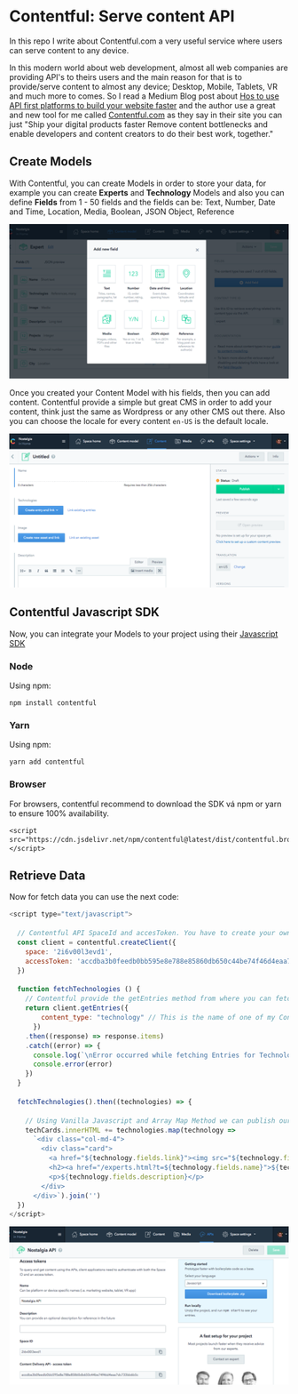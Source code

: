 # Contentful: Serve content API
In this repo I write about Contentful.com a very useful service where users can serve content to any device.

In this modern world about web development, almost all web companies are providing API's to theirs users and the main reason for that is to provide/serve content to almost any device; Desktop, Mobile, Tablets, VR and much more to comes. So I read a Medium Blog post about [Hos to use API first platforms to build your website faster](https://medium.freecodecamp.org/how-to-use-api-first-platforms-to-build-your-websites-faster-e917e8318ee) and the author use a great and new tool for me called [Contentful.com](https://www.contentful.com/) as they say in their site you can just "Ship your digital products faster
Remove content bottlenecks and enable developers and content creators to do their best work, together."

## Create Models
With Contentful, you can create Models in order to store your data, for example you can create **Experts** and **Technology** Models and also you can define **Fields** from 1 - 50 fields and the fields can be: Text, Number, Date and Time, Location, Media, Boolean, JSON Object, Reference

![ContentFul Fields](https://github.com/crisecheverria/contentful-serve-content-API/blob/master/images/contentful-fields.png)

Once you created your Content Model with his fields, then you can add content. Contentful provide a simple but great CMS in order to add your content, think just the same as Wordpress or any other CMS out there. Also you can choose the locale for every content `en-US` is the default locale.

![ContentFul CMS](https://github.com/crisecheverria/contentful-serve-content-API/blob/master/images/contentful-cms.png)

## Contentful Javascript SDK
Now, you can integrate your Models to your project using their [Javascript SDK](https://github.com/contentful/contentful.js)

### Node
Using npm:
```
npm install contentful
```
### Yarn
Using npm:
```
yarn add contentful
```
### Browser
For browsers, contentful recommend to download the SDK vá npm or yarn to ensure 100% availability.
```
<script src="https://cdn.jsdelivr.net/npm/contentful@latest/dist/contentful.browser.min.js"></script>
```
## Retrieve Data
Now for fetch data you can use the next code:
```javascript
<script type="text/javascript">

  // Contentful API SpaceId and accesToken. You have to create your own SpaceId and accesToken inside the API header Menu
  const client = contentful.createClient({
    space: '2i6v00l3evd1',
    accessToken: 'accdba3b0feedb0bb595e8e788e85860db650c44be74f46d4eaa7dc733bb6b5c'
  })

  function fetchTechnologies () {
    // Contentful provide the getEntries method from where you can fetch your Content Model data.
    return client.getEntries({
        content_type: "technology" // This is the name of one of my Content Model
      })
    .then((response) => response.items)
    .catch((error) => {
      console.log(`\nError occurred while fetching Entries for Technology:`)
      console.error(error)
    })
  }

  fetchTechnologies().then((technologies) => {

    // Using Vanilla Javascript and Array Map Method we can publish our content in our HTML page
    techCards.innerHTML += technologies.map(technology => 
      `<div class="col-md-4">
        <div class="card">
          <a href="${technology.fields.link}"><img src="${technology.fields.logo.fields.file.url}" class="small-logo" /></a>
          <h2><a href="/experts.html?t=${technology.fields.name}">${technology.fields.name}</a></h2>
          <p>${technology.fields.description}</p>
        </div>
      </div>`).join('')
  })
</script>
```

![ContentFul API](https://github.com/crisecheverria/contentful-serve-content-API/blob/master/images/contentful-api.png)